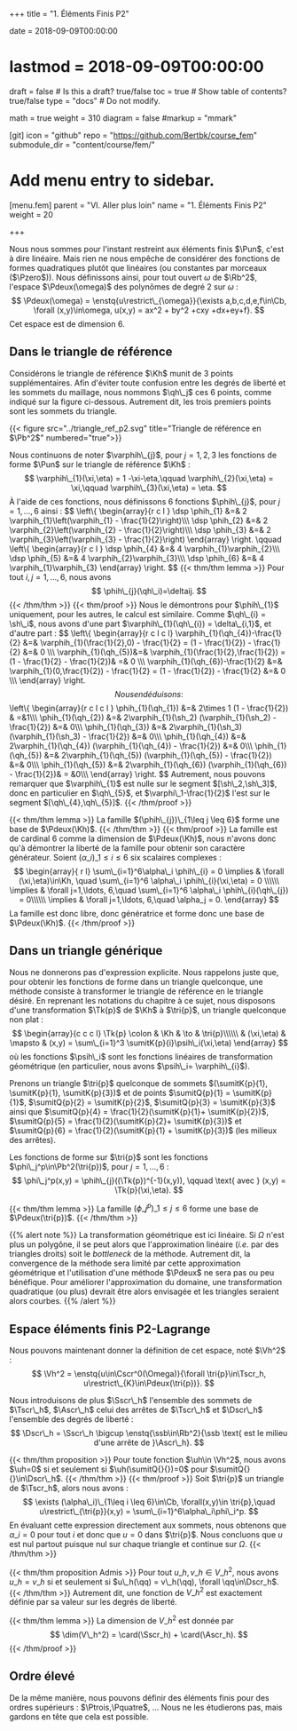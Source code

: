 +++
title = "1. Éléments Finis P2"

date = 2018-09-09T00:00:00
# lastmod = 2018-09-09T00:00:00

draft = false  # Is this a draft? true/false
toc = true  # Show table of contents? true/false
type = "docs"  # Do not modify.

math = true
weight = 310
diagram = false
#markup = "mmark"

[git]
  icon = "github"
  repo = "https://github.com/Bertbk/course_fem"
  submodule_dir = "content/course/fem/"


# Add menu entry to sidebar.
[menu.fem]
  parent = "VI. Aller plus loin"
  name = "1. Éléments Finis P2"
  weight = 20

+++
$\newcommand{\Cb}{\mathbb{C}}$
$\newcommand{\Nb}{\mathbb{N}}$
$\newcommand{\Pb}{\mathbb{P}}$
$\newcommand{\Qb}{\mathbb{Q}}$
$\newcommand{\Rb}{\mathbb{R}}$
$\newcommand{\PS}[2]{\left(#1,#2\right)}$
$\newcommand{\PSV}[2]{\PS{#1}{#2}\_V}$
$\newcommand{\PSL}[2]{\PS{#1}{#2}\_{L^2(\Omega)}}$
$\newcommand{\PSH}[2]{\PS{#1}{#2}\_{H^1(\Omega)}}$
$\newcommand{\norm}[1]{\left\\|#1\right\\|}$
$\newcommand{\normV}[1]{\left\\|#1\right\\|\_{V}}$
$\newcommand{\normH}[1]{\left\\|#1\right\\|\_{H^1(\Omega)}}$
$\newcommand{\normL}[1]{\left\\|#1\right\\|\_{L^2(\Omega)}}$
$\newcommand{\abs}[1]{\left|#1\right|}$
$\newcommand{\ee}{\mathbf{e}}$
$\newcommand{\nn}{\mathbf{n}}$
$\newcommand{\qq}{\mathbf{q}}$
$\newcommand{\ssb}{\mathbf{s}}$
$\newcommand{\xx}{\mathbf{x}}$
$\newcommand{\yy}{\mathbf{y}}$
$\newcommand{\zz}{\mathbf{z}}$
$\newcommand{\Ccal}{\mathcal{C}}$
$\newcommand{\Ascr}{\mathscr{A}}$
$\newcommand{\Cscr}{\mathscr{C}}$
$\newcommand{\Dscr}{\mathscr{D}}$
$\newcommand{\Sscr}{\mathscr{S}}$
$\newcommand{\Tscr}{\mathscr{T}}$
$\newcommand{\omegai}{\omega\_i}$
$\newcommand{\dsp}{\displaystyle}$
$\newcommand{\diff}{{\rm d}}$
$\newcommand{\conj}[1]{\overline{#1}}$
$\newcommand{\dn}{\partial_\nn}$
$\newcommand{\card}{\mathrm{card}}$
$\newcommand{\supp}{\mathrm{supp}}$
$\newcommand{\diam}{\mathrm{diam}}$
$\newcommand{\restrict}{\mathclose{}|\mathopen{}}$
$\newcommand{\enstq}[2]{\left\\{#1 \mathrel{}\middle|\mathrel{}#2\right\\}}$
$\newcommand{\Image}{\mathrm{Im}}$
$\newcommand{\Ker}{\mathrm{Ker}}$
$\newcommand{\dxi}{\partial\_{x\_i}}$
$\newcommand{\di}{\partial\_{i}}$
$\newcommand{\dj}{\partial\_{j}}$
$\newcommand{\dxj}{\partial x\_{j}}$
$\newcommand{\Ho}{H^1(\Omega)}$
$\newcommand{\Lo}{L^2(\Omega)}$
$\newcommand{\Cinfc}{\Cscr^{\infty}\_c}$
$\newcommand{\CinfcO}{\Cinfc(\Omega)}$
$\newcommand{\hme}[1]{#1_h}$
$\newcommand{\vh}{v\_h}$
$\newcommand{\Vh}{V\_h}$
$\newcommand{\uh}{u\_h}$
$\newcommand{\Nh}{N\_h}$
$\newcommand{\mphi}[1]{\varphi\_{#1}}$
$\newcommand{\ui}{u\_i}$
$\newcommand{\uj}{u\_j}$
$\newcommand{\Sscrh}{\hme{\Sscr}}$
$\newcommand{\deltaij}{\delta\_{i,j}}$
$\newcommand{\tri}[1]{T\_{#1}}$
$\newcommand{\Kp}{K\_p}$
$\newcommand{\Kq}{K\_q}$
$\newcommand{\Kl}{K\_\ell}$
$\newcommand{\Pzero}{\Pb\_0}$
$\newcommand{\Pun}{\Pb\_1}$
$\newcommand{\Punw}{\Pun(\omega)}$
$\newcommand{\Pdeux}{\Pb\_2}$
$\newcommand{\Ptrois}{\Pb\_3}$
$\newcommand{\Pquatre}{\Pb\_4}$
$\newcommand{\Pk}{\Pb\_k}$
$\newcommand{\grandO}[1]{O\left(#1\right)}$
$\newcommand{\Cun}{\Cscr^1(\Omega)}$
$\newcommand{\Cunz}{\Cscr^1\_0(\Omega)}$
$\newcommand{\Cdeux}{\Cscr^2(\Omega)}$
$\newcommand{\Hoz}{H^1\_0(\Omega)}$
$\newcommand{\HoD}{H^1\_{0,\Gamma\_D}(\Omega)}$
$\newcommand{\Vhz}{V\_{h,0}}$
$\newcommand{\Hog}{H^1\_{g,D}}$
$\newcommand{\Kh}{\widehat{\tri{}}}$
$\newcommand{\qh}{\widehat{\qq}}$
$\newcommand{\sh}{\widehat{\ssb}}$
$\newcommand{\phih}{\widehat{\phi}}$
$\newcommand{\varphih}{\widehat{\varphi}}$
$\newcommand{\psih}{\widehat{\psi}}$
$\newcommand{\Tk}[1]{F^{\tri{#1}}}$
$\newcommand{\varphiK}{\varphi^K}$
$\newcommand{\ug}{u\_g}$
$\newcommand{\ut}{u\_t}$
$\newcommand{\sumit}[1]{\ssb\_{#1}}$
$\newcommand{\sumitK}[2]{\sumit{#2}^{#1}}$
$\newcommand{\sumitQ}[2]{\qq\_{#2}^{#1}}$

Nous nous sommes pour l'instant restreint aux éléments finis $\Pun$, c'est à dire linéaire. Mais rien ne nous empêche de considérer des fonctions de formes quadratiques plutôt que linéaires (ou constantes par morceaux ($\Pzero$)). Nous définissons ainsi, pour tout ouvert $\omega$ de $\Rb^2$, l'espace $\Pdeux(\omega)$ des polynômes de degré $2$ sur $\omega$ :
$$
\Pdeux(\omega) = \enstq{u\restrict\_{\omega}}{\exists a,b,c,d,e,f\in\Cb, \forall (x,y)\in\omega, u(x,y) = ax^2 + by^2 +cxy +dx+ey+f}.
$$
Cet espace est de dimension $6$.

## Dans le triangle de référence

Considérons le triangle de référence $\Kh$ munit de $3$ points supplémentaires. Afin d'éviter toute confusion entre les degrés de liberté et les sommets du maillage, nous nommons $\qh\_j$ ces 6 points, comme indiqué sur la figure ci-dessous. Autrement dit, les trois premiers points sont les sommets du triangle.


{{< figure src="../triangle_ref_p2.svg" title="Triangle de référence en $\Pb^2$" numbered="true">}}


Nous continuons de noter $\varphih\_{j}$, pour $j=1,2,3$ les fonctions de forme $\Pun$ sur le triangle de référence $\Kh$ :
$$
\varphih\_{1}(\xi,\eta) = 1 -\xi-\eta,\qquad
\varphih\_{2}(\xi,\eta) = \xi,\qquad
\varphih\_{3}(\xi,\eta) = \eta.
$$
À l'aide de ces fonctions, nous définissons $6$ fonctions $\phih\_{j}$, pour $j=1,\ldots,6$ ainsi :
$$
\left\\{
  \begin{array}{r c l }
    \dsp    \phih\_{1} &=& 2 \varphih\_{1}\left(\varphih\_{1} - \frac{1}{2}\right)\\\\\\
    \dsp    \phih\_{2} &=& 2 \varphih\_{2}\left(\varphih\_{2} - \frac{1}{2}\right)\\\\\\
    \dsp    \phih\_{3} &=& 2 \varphih\_{3}\left(\varphih\_{3} - \frac{1}{2}\right)
  \end{array}
\right.
\qquad
  \left\\{
  \begin{array}{r c l }
    \dsp    \phih\_{4} &=& 4 \varphih\_{1}\varphih\_{2}\\\\\\
    \dsp    \phih\_{5} &=& 4 \varphih\_{2}\varphih\_{3}\\\\\\
    \dsp    \phih\_{6} &=& 4 \varphih\_{1}\varphih\_{3}
  \end{array}
\right.
$$
{{< thm/thm lemma >}}
Pour tout $i,j=1,\ldots,6$, nous avons
$$
\phih\_{j}(\qh\_i)=\deltaij.
$$
{{< /thm/thm >}}
{{< thm/proof >}}
Nous le démontrons pour $\phih\_{1}$ uniquement, pour les autres, le calcul est similaire.   Comme $\qh\_{i} = \sh\_i$, nous avons d'une part $\varphih\_{1}(\qh\_{i}) = \delta\_{i,1}$, et d'autre part :
$$
  \left\\{
    \begin{array}{r c l c l}
      \varphih\_{1}(\qh\_{4})-\frac{1}{2} &=& \varphih\_{1}(\frac{1}{2},0) - \frac{1}{2} = (1 - \frac{1}{2}) - \frac{1}{2} &=& 0 \\\\\\
      \varphih\_{1}(\qh\_{5})&=& \varphih\_{1}(\frac{1}{2},\frac{1}{2}) = (1 - \frac{1}{2} - \frac{1}{2})& =& 0 \\\\\\
      \varphih\_{1}(\qh\_{6})-\frac{1}{2} &=& \varphih\_{1}(0,\frac{1}{2}) - \frac{1}{2} = (1 - \frac{1}{2}) - \frac{1}{2} &=& 0 \\\\\\
    \end{array}
  \right.
$$
Nous en déduisons :  
$$
\left\\{
  \begin{array}{r c l c l }
    \phih\_{1}(\qh\_{1}) &=& 2\times 1 (1 - \frac{1}{2}) & =&1\\\\\\
    \phih\_{1}(\qh\_{2}) &=& 2\varphih\_{1}(\sh_2) (\varphih\_{1}(\sh_2) - \frac{1}{2}) &=& 0\\\\\\
    \phih\_{1}(\qh\_{3}) &=& 2\varphih\_{1}(\sh_3) (\varphih\_{1}(\sh_3) - \frac{1}{2}) &=& 0\\\\\\
    \phih\_{1}(\qh\_{4}) &=& 2\varphih\_{1}(\qh\_{4}) (\varphih\_{1}(\qh\_{4}) - \frac{1}{2}) &=& 0\\\\\\
    \phih\_{1}(\qh\_{5}) &=& 2\varphih\_{1}(\qh\_{5}) (\varphih\_{1}(\qh\_{5}) - \frac{1}{2}) &=& 0\\\\\\
    \phih\_{1}(\qh\_{5}) &=& 2\varphih\_{1}(\qh\_{6}) (\varphih\_{1}(\qh\_{6}) - \frac{1}{2})& = &0\\\\\\
  \end{array}
\right.
$$
Autrement, nous pouvons remarquer que $\varphih\_{1}$ est nulle sur le segment $[\sh\_2,\sh\_3]$, donc en particulier en $\qh\_{5}$, et $\varphi\_1-\frac{1}{2}$ l'est sur le segment $[\qh\_{4},\qh\_{5}]$.
{{< /thm/proof >}}

{{< thm/thm lemma >}}
La famille $(\phih\_{j})\_{1\leq j \leq 6}$ forme une base de $\Pdeux(\Kh)$.
{{< /thm/thm >}}
{{< thm/proof >}}
La famille est de cardinal 6 comme la dimension de $\Pdeux(\Kh)$, nous n'avons donc qu'à démontrer la liberté de la famille pour obtenir son caractère générateur. Soient $(\alpha\_i)\_{1\leq i \leq 6}$ six scalaires complexes :
$$
\begin{array}{ r  l}
\sum\_{i=1}^6\alpha\_i \phih\_{i} = 0 \implies & \forall (\xi,\eta)\in\Kh, \quad \sum\_{i=1}^6 \alpha\_i \phih\_{i}(\xi,\eta) = 0 \\\\\\
 \implies & \forall j=1,\ldots, 6,\quad \sum\_{i=1}^6 \alpha\_i \phih\_{i}(\qh\_{j}) = 0\\\\\\
 \implies & \forall j=1,\ldots, 6,\quad \alpha_j = 0.
\end{array}
$$
La famille est donc libre, donc génératrice et forme donc une base de $\Pdeux(\Kh)$.
{{< /thm/proof >}}

## Dans un triangle générique

Nous ne donnerons pas d'expression explicite. Nous rappelons juste que, pour obtenir les fonctions de forme dans un triangle quelconque, une méthode consiste à transformer le triangle de référence en le triangle désiré. En reprenant les notations du chapitre à ce sujet, nous disposons d'une transformation $\Tk{p}$ de $\Kh$ à $\tri{p}$, un triangle quelconque non plat :
$$
  \begin{array}{c c c l}
    \Tk{p} \colon & \Kh & \to & \tri{p}\\\\\\
     & (\xi,\eta) & \mapsto & (x,y) = \sum\_{i=1}^3 \sumitK{p}{i}\psih\_i(\xi,\eta)
  \end{array}
$$
où les fonctions $\psih\_i$ sont les fonctions linéaires de transformation géométrique (en particulier, nous avons $\psih\_i= \varphih\_{i}$).

Prenons un triangle $\tri{p}$ quelconque de sommets $(\sumitK{p}{1}, \sumitK{p}{1}, \sumitK{p}{3})$ et de points $\sumitQ{p}{1} = \sumitK{p}{1}$, $\sumitQ{p}{2} = \sumitK{p}{2}$, $\sumitQ{p}{3} = \sumitK{p}{3}$ ainsi que $\sumitQ{p}{4} = \frac{1}{2}(\sumitK{p}{1}+ \sumitK{p}{2})$, $\sumitQ{p}{5} = \frac{1}{2}(\sumitK{p}{2}+ \sumitK{p}{3})$ et $\sumitQ{p}{6} = \frac{1}{2}(\sumitK{p}{1} + \sumitK{p}{3})$ (les milieux des arrêtes).


Les fonctions de forme sur $\tri{p}$ sont les fonctions $\phi\_j^p\in\Pb^2(\tri{p})$, pour $j=1,\ldots,6$ :
$$
\phi\_j^p(x,y) = \phih\_{j}((\Tk{p})^{-1}(x,y)), \qquad \text{ avec } (x,y) = \Tk{p}(\xi,\eta).
$$

{{< thm/thm lemma >}}
La famille $(\phi\_j^p)\_{1\leq j \leq 6}$ forme une base de $\Pdeux(\tri{p})$.
{{< /thm/thm >}}

{{% alert note %}}
La transformation géométrique est ici linéaire. Si $\Omega$ n'est plus un polygône, il se peut alors que l'approximation linéaire (*i.e.* par des triangles droits) soit le *bottleneck* de la méthode. Autrement dit, la convergence de la méthode sera limité par cette approximation géométrique et l'utilisation d'une méthode $\Pdeux$ ne sera pas ou peu bénéfique. Pour améliorer l'approximation du domaine, une transformation quadratique (ou plus) devrait être alors envisagée et les triangles seraient alors courbes.
{{% /alert %}}


## Espace éléments finis P2-Lagrange

Nous pouvons maintenant donner la définition de cet espace, noté $\Vh^2$ :
$$
\Vh^2 = \enstq{u\in\Cscr^0(\Omega)}{\forall \tri{p}\in\Tscr_h, u\restrict\_{K}\in\Pdeux(\tri{p})}.
$$

Nous introduisons de plus $\Sscr\_h$ l'ensemble des sommets de $\Tscr\_h$, $\Ascr\_h$ celui des arrêtes de $\Tscr\_h$ et $\Dscr\_h$ l'ensemble des degrés de liberté :
$$
\Dscr\_h = \Sscr\_h \bigcup \enstq{\ssb\in\Rb^2}{\ssb \text{ est le milieu d'une arrête de }\Ascr\_h}.
$$

{{< thm/thm proposition >}}
  Pour toute fonction $\uh\in \Vh^2$, nous avons $\uh=0$ si et seulement si $\uh(\sumitQ{}{})=0$ pour $\sumitQ{}{}\in\Dscr\_h$.
{{< /thm/thm >}}
{{< thm/proof >}}
Soit $\tri{p}$ un triangle de $\Tscr_h$, alors nous avons :
$$
\exists (\alpha\_i)\_{1\leq i \leq 6}\in\Cb, \forall(x,y)\in \tri{p},\quad  u\restrict\_{\tri{p}}(x,y) = \sum\_{i=1}^6\alpha\_i\phi\_i^p.
$$
En évaluant cette expression directement aux sommets, nous obtenons que $\alpha\_i = 0$ pour tout $i$ et donc que $u=0$ dans $\tri{p}$. Nous concluons que $u$ est nul partout puisque nul sur chaque triangle et continue sur $\Omega$.
{{< /thm/thm >}}

{{< thm/thm proposition Admis >}}
  Pour tout $u\_h,v\_h\in V\_h^2$, nous avons $u\_h = v\_h$ si et seulement si $u\_h(\qq) = v\_h(\qq), \forall \qq\in\Dscr_h$.
{{< /thm/thm >}}
Autrement dit, une fonction de $V\_h^2$ est exactement définie par sa valeur sur les degrés de liberté.

{{< thm/thm lemma >}}
  La dimension de $V\_h^2$ est donnée par
  $$
\dim(V\_h^2) = \card(\Sscr_h) + \card(\Ascr_h).
  $$
{{< /thm/proof >}}


## Ordre élevé

De la même manière, nous pouvons définir des éléments finis pour des ordres supérieurs : $\Ptrois,\Pquatre$, ... Nous ne les étudierons pas, mais gardons en tête que cela est possible.

